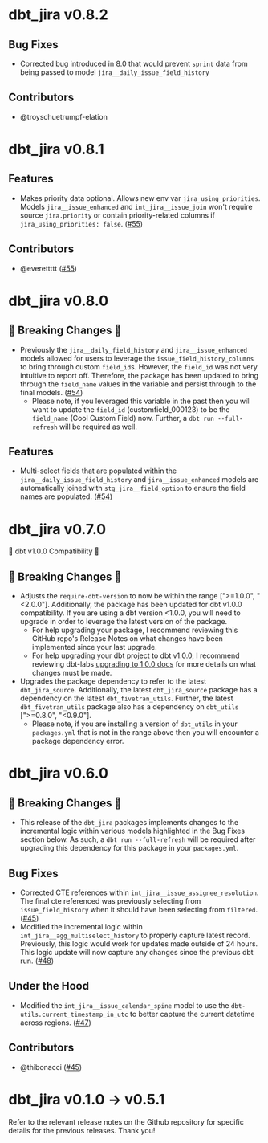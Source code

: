 # dbt_jira v0.8.2
## Bug Fixes
- Corrected bug introduced in 8.0 that would prevent `sprint` data from being passed to model `jira__daily_issue_field_history`

## Contributors
- @troyschuetrumpf-elation

# dbt_jira v0.8.1
## Features
- Makes priority data optional. Allows new env var `jira_using_priorities`. Models `jira__issue_enhanced` and `int_jira__issue_join` won't require source `jira.priority` or contain priority-related columns if `jira_using_priorities: false`. ([#55](https://github.com/fivetran/dbt_jira/pull/55))

## Contributors
- @everettttt ([#55](https://github.com/fivetran/dbt_jira/pull/55))

# dbt_jira v0.8.0
## 🚨 Breaking Changes 🚨
- Previously the `jira__daily_field_history` and `jira__issue_enhanced` models allowed for users to leverage the `issue_field_history_columns` to bring through custom `field_id`s. However, the `field_id` was not very intuitive to report off. Therefore, the package has been updated to bring through the `field_name` values in the variable and persist through to the final models. ([#54](https://github.com/fivetran/dbt_jira/pull/54))
  - Please note, if you leveraged this variable in the past then you will want to update the `field_id` (customfield_000123) to be the `field_name` (Cool Custom Field) now. Further, a `dbt run --full-refresh` will be required as well.

## Features
- Multi-select fields that are populated within the `jira__daily_issue_field_history` and `jira__issue_enhanced` models are automatically joined with `stg_jira__field_option` to ensure the field names are populated. ([#54](https://github.com/fivetran/dbt_jira/pull/54))

# dbt_jira v0.7.0
🎉 dbt v1.0.0 Compatibility 🎉
## 🚨 Breaking Changes 🚨
- Adjusts the `require-dbt-version` to now be within the range [">=1.0.0", "<2.0.0"]. Additionally, the package has been updated for dbt v1.0.0 compatibility. If you are using a dbt version <1.0.0, you will need to upgrade in order to leverage the latest version of the package.
  - For help upgrading your package, I recommend reviewing this GitHub repo's Release Notes on what changes have been implemented since your last upgrade.
  - For help upgrading your dbt project to dbt v1.0.0, I recommend reviewing dbt-labs [upgrading to 1.0.0 docs](https://docs.getdbt.com/docs/guides/migration-guide/upgrading-to-1-0-0) for more details on what changes must be made.
- Upgrades the package dependency to refer to the latest `dbt_jira_source`. Additionally, the latest `dbt_jira_source` package has a dependency on the latest `dbt_fivetran_utils`. Further, the latest `dbt_fivetran_utils` package also has a dependency on `dbt_utils` [">=0.8.0", "<0.9.0"].
  - Please note, if you are installing a version of `dbt_utils` in your `packages.yml` that is not in the range above then you will encounter a package dependency error.

# dbt_jira v0.6.0
## 🚨 Breaking Changes 🚨
- This release of the `dbt_jira` packages implements changes to the incremental logic within various models highlighted in the Bug Fixes section below. As such, a `dbt run --full-refresh` will be required after upgrading this dependency for this package in your `packages.yml`.
## Bug Fixes
- Corrected CTE references within `int_jira__issue_assignee_resolution`. The final cte referenced was previously selecting from `issue_field_history` when it should have been selecting from `filtered`. ([#45](https://github.com/fivetran/dbt_jira/pull/45))
- Modified the incremental logic within `int_jira__agg_multiselect_history` to properly capture latest record. Previously, this logic would work for updates made outside of 24 hours. This logic update will now capture any changes since the previous dbt run. ([#48](https://github.com/fivetran/dbt_jira/pull/48))
## Under the Hood
- Modified the `int_jira__issue_calendar_spine` model to use the `dbt-utils.current_timestamp_in_utc` to better capture the current datetime across regions. ([#47](https://github.com/fivetran/dbt_jira/pull/47))

## Contributors
- @thibonacci ([#45](https://github.com/fivetran/dbt_jira/pull/45))

# dbt_jira v0.1.0 -> v0.5.1
Refer to the relevant release notes on the Github repository for specific details for the previous releases. Thank you!
